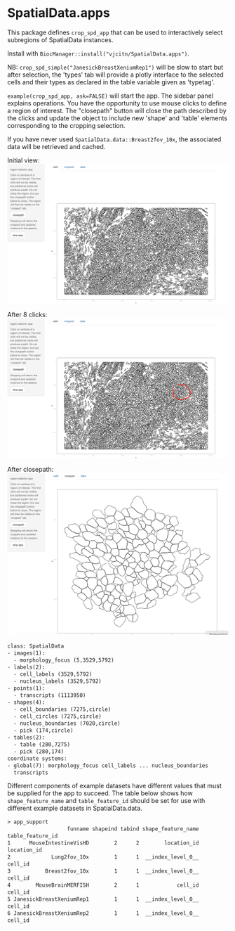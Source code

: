 # SpatialData.apps

This package defines `crop_spd_app` that can be used
to interactively select subregions of SpatialData instances.

Install with `BiocManager::install("vjcitn/SpatialData.apps")`.

NB: `crop_spd_simple("JanesickBreastXeniumRep1")` will be slow
to start but after selection, the 'types' tab will provide
a plotly interface to the selected cells and their types as
declared in the table variable given as 'typetag'.


`example(crop_spd_app, ask=FALSE)` will start the app.  The
sidebar panel explains operations.  You have the opportunity to
use mouse clicks to define a region of interest.  The "closepath"
button will close the path described by the clicks and update
the object to include new 'shape' and 'table' elements corresponding
to the cropping selection.

If you have never used `SpatialData.data::Breast2fov_10x`, the associated
data will be retrieved and cached.

Initial view:
![](man/figures/init.png)

After 8 clicks:
![](man/figures/8pt.png)

After closepath:
![](man/figures/after.png)

```
class: SpatialData
- images(1):
  - morphology_focus (5,3529,5792)
- labels(2):
  - cell_labels (3529,5792)
  - nucleus_labels (3529,5792)
- points(1):
  - transcripts (1113950)
- shapes(4):
  - cell_boundaries (7275,circle)
  - cell_circles (7275,circle)
  - nucleus_boundaries (7020,circle)
  - pick (174,circle)
- tables(2):
  - table (280,7275)
  - pick (280,174)
coordinate systems:
- global(7): morphology_focus cell_labels ... nucleus_boundaries
  transcripts
```

Different components of example datasets have different values that
must be supplied for the app to succeed.  The table below shows how
`shape_feature_name` and `table_feature_id` should be set for use with
different example datasets in SpatialData.data.
```
> app_support
                   funname shapeind tabind shape_feature_name table_feature_id
1      MouseIntestineVisHD        2      2        location_id      location_id
2             Lung2fov_10x        1      1  __index_level_0__          cell_id
3           Breast2fov_10x        1      1  __index_level_0__          cell_id
4        MouseBrainMERFISH        2      1            cell_id          cell_id
5 JanesickBreastXeniumRep1        1      1  __index_level_0__          cell_id
6 JanesickBreastXeniumRep2        1      1  __index_level_0__          cell_id
```

